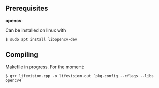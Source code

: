 
## Prerequisites
**opencv**:

Can be installed on linux with 

```
$ sudo apt install libopencv-dev
```

## Compiling
Makefile in progress. For the moment:

```
$ g++ lifevision.cpp -o lifevision.out `pkg-config --cflags --libs opencv4`
```
